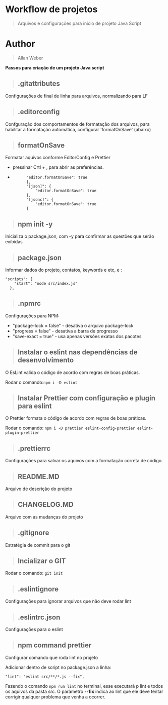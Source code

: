 # Workflow de projetos

> Arquivos e configurações para inicio de projeto Java Script

# Author
> Allan Weber

**Passos para criação de um projeto Java script**

> ## .gitattributes
Configurações de final de linha para arquivos, normalizando para LF

> ## .editorconfig
Confguração dos comportamentos de formatação dos arquivos, para habilitar a formatação automática, configurar 'formatOnSave' (abaixo)

> ## formatOnSave
Formatar aquivos conforme EditorConfig e Prettier
* pressinar Crtl + , para abrir as preferências.
* ``` "[javascript]": {
        "editor.formatOnSave": true
        },
        "[json]": {
            "editor.formatOnSave": true
        },
        "[jsonc]": {
            "editor.formatOnSave": true
        }

> ## npm init -y
Inicializa o package.json, com -y para confirmar as questões que serão exibidas

> ## package.json
Informar dados do projeto, contatos, keywords e etc, e :
```
"scripts": {
    "start": "node src/index.js"
  },
```

> ## .npmrc
Configurações para NPM:
* "package-lock = false" - desativa o arquivo package-lock
* "progress = false" - desativa a barra de progresso
* "save-exact = true" - usa apenas versões exatas dos pacotes

> ## Instalar o eslint nas dependências de desenvolvimento
O EsLint valida o código de acordo com regras de boas práticas.

Rodar o comando:```npm i -D eslint```

> ## Instalar Prettier com configuração e plugin para eslint
O Prettier formata o código de acordo com regras de boas práticas.

Rodar o comando: ```npm i -D prettier eslint-config-prettier eslint-plugin-prettier```

> ## .prettierrc
Configurações para salvar os aquivos com a formatação correta de código.

> ## README.MD
Arquivo de descrição do projeto

> ## CHANGELOG.MD
Arquivo com as mudanças do projeto

> ## .gitignore
Estratégia de commit para o git

> ## Incializar o GIT
Rodar o comando: ```git init```

> ## .eslintignore
Configurações para ignorar arquivos que não deve rodar lint

> ## .eslintrc.json
Configurações para o eslint

> ## npm command prettier
Configurar comando que roda lint no projeto

Adicionar dentro de script no package.json a linha:

```"lint": "eslint src/**/*.js --fix",```

Fazendo o comando ```npm run lint``` no terminal, esse executará p lint e todos os aquivos da pasta src. O parâmetro **--fix** indica ao lint que ele deve tentar corrigir qualquer problema que venha a ocorrer.

